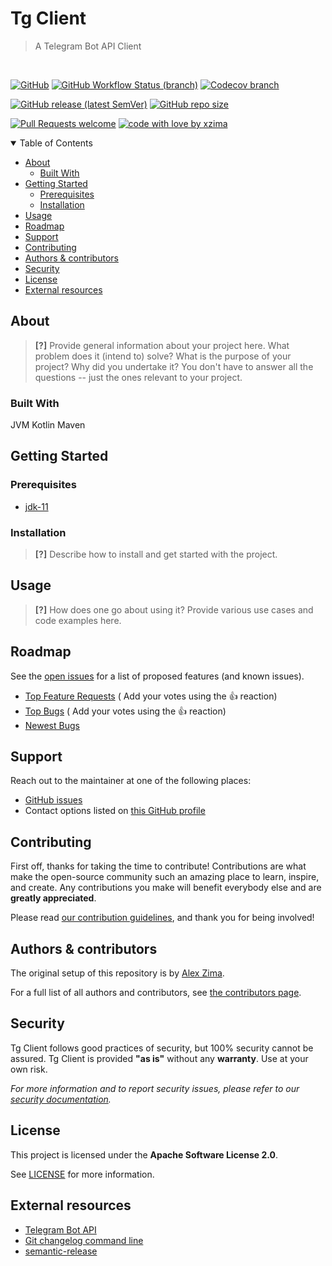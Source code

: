 # Tg Client

> A Telegram Bot API Client

<br />

[![GitHub](https://img.shields.io/github/license/xzima/tg-client?style=for-the-badge)](/LICENSE.txt)
[![GitHub Workflow Status (branch)](https://img.shields.io/github/workflow/status/xzima/tg-client/CI/master?style=for-the-badge)](../../actions/workflows/DEPLOY.yml)
[![Codecov branch](https://img.shields.io/codecov/c/github/xzima/tg-client/master?style=for-the-badge)](https://app.codecov.io/gh/xzima/tg-client/)

[![GitHub release (latest SemVer)](https://img.shields.io/github/v/release/xzima/tg-client?style=for-the-badge)](../../releases)
[![GitHub repo size](https://img.shields.io/github/repo-size/xzima/tg-client?style=for-the-badge)](../../)

[![Pull Requests welcome](https://img.shields.io/badge/PRs-welcome-ff69b4.svg?style=for-the-badge)](https://github.com/xzima/tg-client/issues?q=is%3Aissue+is%3Aopen+label%3A%22help+wanted%22)
[![code with love by xzima](https://img.shields.io/badge/%3C%2F%3E%20with%20%E2%99%A5%20by-xzima-ff1414.svg?style=for-the-badge)](https://github.com/xzima)



<details open="open">
<summary>Table of Contents</summary>

- [About](#about)
    - [Built With](#built-with)
- [Getting Started](#getting-started)
    - [Prerequisites](#prerequisites)
    - [Installation](#installation)
- [Usage](#usage)
- [Roadmap](#roadmap)
- [Support](#support)
- [Contributing](#contributing)
- [Authors & contributors](#authors--contributors)
- [Security](#security)
- [License](#license)
- [External resources](#external-resources)

</details>

## About

> **[?]**
> Provide general information about your project here.
> What problem does it (intend to) solve?
> What is the purpose of your project?
> Why did you undertake it?
> You don't have to answer all the questions -- just the ones relevant to your project.

### Built With

JVM Kotlin Maven

## Getting Started

### Prerequisites

- [jdk-11](https://adoptium.net/releases.html?variant=openjdk11&jvmVariant=hotspot)

### Installation

> **[?]**
> Describe how to install and get started with the project.

## Usage

> **[?]**
> How does one go about using it?
> Provide various use cases and code examples here.

## Roadmap

See the [open issues](https://github.com/xzima/tg-client/issues) for a list of proposed features (and known issues).

- [Top Feature Requests](https://github.com/xzima/tg-client/issues?q=label%3Aenhancement+is%3Aopen+sort%3Areactions-%2B1-desc) (
  Add your votes using the 👍 reaction)
- [Top Bugs](https://github.com/xzima/tg-client/issues?q=is%3Aissue+is%3Aopen+label%3Abug+sort%3Areactions-%2B1-desc) (
  Add your votes using the 👍 reaction)
- [Newest Bugs](https://github.com/xzima/tg-client/issues?q=is%3Aopen+is%3Aissue+label%3Abug)

## Support

Reach out to the maintainer at one of the following places:

- [GitHub issues](https://github.com/xzima/tg-client/issues/new?assignees=&labels=question&template=04_SUPPORT_QUESTION.md&title=support%3A+)
- Contact options listed on [this GitHub profile](https://github.com/xzima)

## Contributing

First off, thanks for taking the time to contribute! Contributions are what make the open-source community such an
amazing place to learn, inspire, and create. Any contributions you make will benefit everybody else and are **greatly
appreciated**.

Please read [our contribution guidelines](docs/CONTRIBUTING.md), and thank you for being involved!

## Authors & contributors

The original setup of this repository is by [Alex Zima](https://github.com/xzima).

For a full list of all authors and contributors,
see [the contributors page](https://github.com/xzima/tg-client/contributors).

## Security

Tg Client follows good practices of security, but 100% security cannot be assured. Tg Client is provided **"as is"**
without any **warranty**. Use at your own risk.

_For more information and to report security issues, please refer to our [security documentation](docs/SECURITY.md)._

## License

This project is licensed under the **Apache Software License 2.0**.

See [LICENSE](LICENSE) for more information.

## External resources

- [Telegram Bot API](https://core.telegram.org/bots/api)
- [Git changelog command line](https://github.com/tomasbjerre/git-changelog-command-line)
- [semantic-release](https://semantic-release.gitbook.io/semantic-release/)

